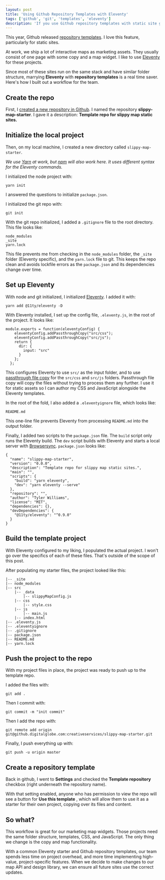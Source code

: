 ```yaml
---
layout: post
title: 'Using Github Repository Templates with Eleventy'
tags: ['github', 'git', 'templates', 'eleventy']
description: 'If you use Github repository templates with static site generators like Eleventy, you can optimize your workflow.'
---
```


This year, Github released [repository templates](https://github.blog/2019-06-06-generate-new-repositories-with-repository-templates/). I love this feature, particularly for static sites. 

At work, we ship a lot of interactive maps as marketing assets. They usually consist of one page with some copy and a map widget. I like to use [Eleventy](https://www.11ty.io/) for these projects. 

Since most of these sites run on the same stack and have similar folder structure, marrying **Eleventy** with **repository templates** is a real time saver. Here's how I built out a workflow for the team.

## Create the repo 

First, I [created a new repository in Github](https://help.github.com/en/articles/creating-a-new-repository). I named the repository **slippy-map-starter**. I gave it a description: **Template repo for slippy map static sites.**

## Initialize the local project

Then, on my local machine, I created a new directory called `slippy-map-starter`. 

*We use [Yarn](https://yarnpkg.com/lang/en/) at work, but [npm](https://www.npmjs.com/) will also work here. It uses different syntax for the Eleventy commands.*

I initialized the node project with:

```
yarn init
```

I answered the questions to initialize `package.json`. 

I initialized the git repo with:

```
git init
```

With the git repo initialized, I added a `.gitignore` file to the root directory. This file looks like: 

```
node_modules
_site
yarn.lock
```

This file prevents me from checking in the `node_modules` folder, the `_site` folder (Eleventy specific), and the `yarn.lock` file to git. This keeps the repo clean and avoids lockfile errors as the `package.json` and its dependencies change over time. 

## Set up Eleventy

With node and git initialized, I initialized [Eleventy](https://www.11ty.io/). I added it with:

```
yarn add @11ty/eleventy -D
```

With Eleventy installed, I set up the config file, `.eleventy.js`, in the root of the project. It looks like:

```
module.exports = function(eleventyConfig) {
    eleventyConfig.addPassthroughCopy("src/css");
    eleventyConfig.addPassthroughCopy("src/js");
    return {
      dir: {
        input: "src"
      }
    };
  };
```

This configures Eleventy to use `src/` as the input folder, and to use [passthrough file copy](https://www.11ty.io/docs/copy/) for the `src/css` and `src/js` folders. Passthrough file copy will copy the files without trying to process them any further. I use it for static assets so I can author my CSS and JavaScript alongside the Eleventy templates.

In the root of the fold, I also added a `.eleventyignore` file, which looks like:

```
README.md
```

This one-line file prevents Eleventy from processing `README.md` into the output folder.

Finally, I added two scripts to the `package.json` file. The `build` script only runs the Eleventy build. The `dev` script builds with Eleventy and starts a local server with [Browsersync](https://www.browsersync.io/). `package.json` looks like:

```
{
  "name": "slippy-map-starter",
  "version": "0.0.0",
  "description": "Template repo for slippy map static sites.",
  "main": "",
  "scripts": {
    "build": "yarn eleventy",
    "dev": "yarn eleventy --serve"
  },
  "repository": "",
  "author": "Tyler Williams",
  "license": "MIT",
  "dependencies": {},
  "devDependencies": {
    "@11ty/eleventy": "^0.9.0"
  }
}
```

## Build the template project

With Eleventy configured to my liking, I populated the actual project. I won't go over the specifics of each of these files. That's outside of the scope of this post. 

After populating my starter files, the project looked like this: 

```
|-- _site
|-- node_modules
|-- src
    |-- _data
        |-- slippyMapConfig.js
    |-- css
        |-- style.css
    |-- js
        |-- main.js
    |-- index.html
|-- .eleventy.js
|-- .eleventyignore
|-- .gitignore
|-- package.json
|-- README.md
|-- yarn.lock
```

## Push the project to the repo 

With my project files in place, the project was ready to push up to the template repo.

I added the files with: 

```
git add .
```

Then I commit with: 

```
git commit -m "init commit"
```

Then I add the repo with: 

```
git remote add origin git@github.digitalglobe.com:creativeservices/slippy-map-starter.git
```

Finally, I push everything up with: 

```
git push -u origin master
```

## Create a repository template 

Back in github, I went to **Settings** and checked the **Template repository** checkbox (right underneath the repository name). 

With that setting enabled, anyone who has permission to view the repo will see a button for **Use this template** , which will allow them to use it as a starter for their own project, copying over its files and content. 

## So what?

This workflow is great for our marketing map widgets. Those projects need the same folder structure, templates, CSS, and JavaScript. The only thing we change is the copy and map functionality. 

With a common Eleventy starter and Github repository templates, our team spends less time on project overhead, and more time implementing high-value, project-specific features. When we decide to make changes to our map API and design library, we can ensure all future sites use the correct updates. 